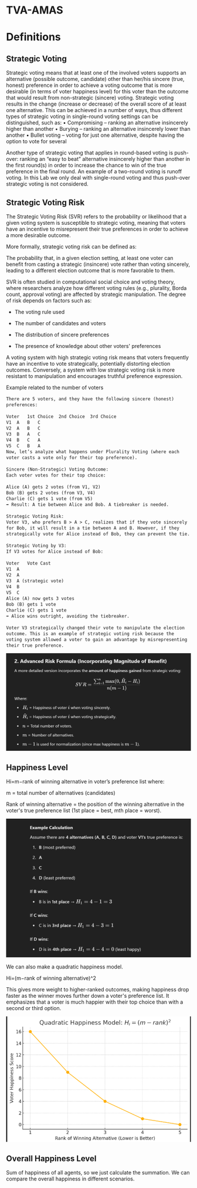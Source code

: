 # TVA-AMAS

# Definitions

## Strategic Voting

Strategic voting means that at least one of the involved voters supports an alternative (possible
outcome, candidate) other than her/his sincere (true, honest) preference in order to achieve a voting outcome
that is more desirable (in terms of voter happiness level) for this voter than the outcome that would result
from non-strategic (sincere) voting.
Strategic voting results in the change (increase or decrease) of the overall score of at least one alternative.
This can be achieved in a number of ways, thus different types of strategic voting in single-round voting
settings can be distinguished, such as:
• Compromising – ranking an alternative insincerely higher than another
• Burying – ranking an alternative insincerely lower than another
• Bullet voting – voting for just one alternative, despite having the option to vote for several

Another type of strategic voting that applies in round-based voting is push-over: ranking an “easy to beat”
alternative insincerely higher than another in the first round(s) in order to increase the chance to win of the
true preference in the final round. An example of a two-round voting is runoff voting. In this Lab we only deal
with single-round voting and thus push-over strategic voting is not considered.

## Strategic Voting Risk

The Strategic Voting Risk (SVR) refers to the probability or likelihood that a given voting system is susceptible to strategic voting, meaning that voters have an incentive to misrepresent their true preferences in order to achieve a more desirable outcome.

More formally, strategic voting risk can be defined as:

The probability that, in a given election setting, at least one voter can benefit from casting a strategic (insincere) vote rather than voting sincerely, leading to a different election outcome that is more favorable to them.

SVR is often studied in computational social choice and voting theory, where researchers analyze how different voting rules (e.g., plurality, Borda count, approval voting) are affected by strategic manipulation. The degree of risk depends on factors such as:

- The voting rule used

- The number of candidates and voters

- The distribution of sincere preferences

- The presence of knowledge about other voters' preferences

A voting system with high strategic voting risk means that voters frequently have an incentive to vote strategically, potentially distorting election outcomes. Conversely, a system with low strategic voting risk is more resistant to manipulation and encourages truthful preference expression.

Example related to the number of voters

```
There are 5 voters, and they have the following sincere (honest) preferences:

Voter	1st Choice	2nd Choice	3rd Choice
V1	A	B	C
V2	A	B	C
V3	B	A	C
V4	B	C	A
V5	C	B	A
Now, let’s analyze what happens under Plurality Voting (where each voter casts a vote only for their top preference).

Sincere (Non-Strategic) Voting Outcome:
Each voter votes for their top choice:

Alice (A) gets 2 votes (from V1, V2)
Bob (B) gets 2 votes (from V3, V4)
Charlie (C) gets 1 vote (from V5)
➡️ Result: A tie between Alice and Bob. A tiebreaker is needed.

Strategic Voting Risk:
Voter V3, who prefers B > A > C, realizes that if they vote sincerely for Bob, it will result in a tie between A and B. However, if they strategically vote for Alice instead of Bob, they can prevent the tie.

Strategic Voting by V3:
If V3 votes for Alice instead of Bob:

Voter	Vote Cast
V1	A
V2	A
V3	A (strategic vote)
V4	B
V5	C
Alice (A) now gets 3 votes
Bob (B) gets 1 vote
Charlie (C) gets 1 vote
➡️ Alice wins outright, avoiding the tiebreaker.

Voter V3 strategically changed their vote to manipulate the election outcome. This is an example of strategic voting risk because the voting system allowed a voter to gain an advantage by misrepresenting their true preference.
```

![example calculation](image-2.png)

## Happiness Level

Hi=m−rank of winning alternative in voter’s preference list
where:

m = total number of alternatives (candidates)

Rank of winning alternative = the position of the winning alternative in the voter's true preference list (1st place = best, mth place = worst).

![happiness calculation](image.png)

We can also make a quadratic happiness model.

Hi=(m−rank of winning alternative)^2

This gives more weight to higher-ranked outcomes, making happiness drop faster as the winner moves further down a voter's preference list.
It emphasizes that a voter is much happier with their top choice than with a second or third option.

![quadratic-happiness](image-1.png)

## Overall Happiness Level

Sum of happiness of all agents, so we just calculate the summation. We can compare the overall happiness in different scenarios.
